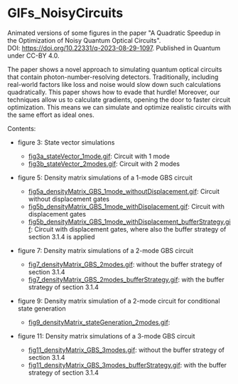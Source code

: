 # GIFs_NoisyCircuits
Animated versions of some figures in the paper
"A Quadratic Speedup in the Optimization of Noisy Quantum Optical Circuits".<br />
DOI: https://doi.org/10.22331/q-2023-08-29-1097.
Published in Quantum under CC-BY 4.0.

The paper shows a novel approach to simulating quantum optical circuits that contain photon-number-resolving detectors. Traditionally, including real-world factors like loss and noise would slow down such calculations quadratically. This paper shows how to evade that hurdle! Moreover, our techniques allow us to calculate gradients, opening the door to faster circuit optimization. This means we can simulate and optimize realistic circuits with the same effort as ideal ones.

Contents:
- figure 3: State vector simulations
  - [fig3a_stateVector_1mode.gif](https://github.com/rdprins/GIFs_NoisyCircuits/blob/main/fig3a_stateVector_1mode.gif):
    Circuit with 1 mode
  - [fig3b_stateVector_2modes.gif](https://github.com/rdprins/GIFs_NoisyCircuits/blob/main/fig3b_stateVector_2modes.gif):
    Circuit with 2 modes

- figure 5: Density matrix simulations of a 1-mode GBS circuit
  - [fig5a_densityMatrix_GBS_1mode_withoutDisplacement.gif](https://github.com/rdprins/GIFs_NoisyCircuits/blob/main/fig5a_densityMatrix_GBS_1mode_withoutDisplacement.gif):
    Circuit without displacement gates
  - [fig5b_densityMatrix_GBS_1mode_withDisplacement.gif](https://github.com/rdprins/GIFs_NoisyCircuits/blob/main/fig5b_densityMatrix_GBS_1mode_withDisplacement.gif):
    Circuit with displacement gates
  - [fig5b_densityMatrix_GBS_1mode_withDisplacement_bufferStrategy.gif](https://github.com/rdprins/GIFs_NoisyCircuits/blob/main/fig5b_densityMatrix_GBS_1mode_withDisplacement_bufferStrategy.gif):
    Circuit with displacement gates, where also the buffer strategy of section 3.1.4 is applied

- figure 7: Density matrix simulations of a 2-mode GBS circuit
  - [fig7_densityMatrix_GBS_2modes.gif](https://github.com/rdprins/GIFs_NoisyCircuits/blob/main/fig7_densityMatrix_GBS_2modes.gif):
    without the buffer strategy of section 3.1.4
  - [fig7_densityMatrix_GBS_2modes_bufferStrategy.gif](https://github.com/rdprins/GIFs_NoisyCircuits/blob/main/fig7_densityMatrix_GBS_2modes_bufferStrategy.gif):
    with the buffer strategy of section 3.1.4

- figure 9: Density matrix simulation of a 2-mode circuit for conditional state generation
  - [fig9_densityMatrix_stateGeneration_2modes.gif](https://github.com/rdprins/GIFs_NoisyCircuits/blob/main/fig9_densityMatrix_stateGeneration_2modes.gif):
    
- figure 11: Density matrix simulations of a 3-mode GBS circuit
  - [fig11_densityMatrix_GBS_3modes.gif](https://github.com/rdprins/GIFs_NoisyCircuits/blob/main/fig11_densityMatrix_GBS_3modes.gif):
    without the buffer strategy of section 3.1.4
  - [fig11_densityMatrix_GBS_3modes_bufferStrategy.gif](https://github.com/rdprins/GIFs_NoisyCircuits/blob/main/fig11_densityMatrix_GBS_3modes_bufferStrategy.gif):
    with the buffer strategy of section 3.1.4
